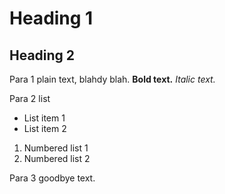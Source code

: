 # Heading 1
## Heading 2
Para 1 plain text, blahdy blah. __Bold text.__ _Italic text._

Para 2 list
* List item 1
* List item 2
1. Numbered list 1
2. Numbered list 2

Para 3 goodbye text.